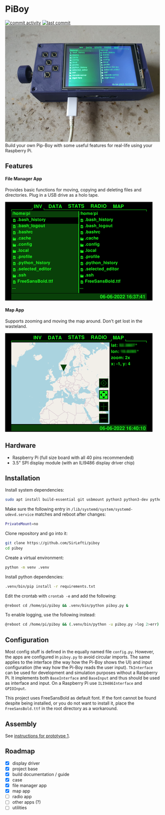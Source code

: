 PiBoy
=========================
[![commit activity](https://img.shields.io/github/commit-activity/m/SirLefti/piboy)](https://github.com/SirLefti/piboy)
[![last commit](https://img.shields.io/github/last-commit/SirLefti/piboy)](https://github.com/SirLefti/piboy)
![image](./docs/proto1_6.jpg)
Build your own Pip-Boy with some useful features for real-life using your Raspberry Pi.

## Features

#### File Manager App
Provides basic functions for moving, copying and deleting files and directories. Plug in a USB drive as a holo tape.

![inv](./docs/inv.png)

#### Map App
Supports zooming and moving the map around. Don't get lost in the wasteland.

![map](./docs/map.png)

## Hardware

 - Raspberry Pi (full size board with all 40 pins recommended)
 - 3.5" SPI display module (with an ILI9486 display driver chip)

## Installation

Install system dependencies:
````bash
sudo apt install build-essential git usbmount python3 python3-dev python3-smbus python3-venv fonts-freefont-ttf libjpeg-dev libatlas-base-dev libopenjp2-7-dev
````

Make sure the following entry in ``/lib/systemd/system/systemd-udevd.service`` matches and reboot after changes:
````bash
PrivateMount=no
````

Clone repository and go into it:
````bash
git clone https://github.com/SirLefti/piboy
cd piboy
````

Create a virtual environment:
````bash
python -m venv .venv
````

Install python dependencies:
````bash
.venv/bin/pip install -r requirements.txt
````

Edit the crontab with ``crontab -e`` and add the following:
````bash
@reboot cd /home/pi/piboy && .venv/bin/python piboy.py &
````

To enable logging, use the following instead:
````bash
@reboot cd /home/pi/piboy && (.venv/bin/python -u piboy.py >log 2>err) &
````

## Configuration

Most config stuff is defined in the equally named file ``config.py``. However, the apps are configured in ``piboy.py``
to avoid circular imports. The same applies to the interface (the way how the Pi-Boy shows the UI) and input
configuration (the way how the Pi-Boy reads the user input). ``TkInterface`` can be used for development and simulation
purposes without a Raspberry Pi. It implements both ``BaseInterface`` and ``BaseInput`` and thus should be used as
interface and input. On a Raspberry Pi use ``ILI9486Interface`` and ``GPIOInput``.

This project uses FreeSansBold as default font. If the font cannot be found despite being installed, or you do not want
to install it, place the ``FreeSansBold.ttf`` in the root directory as a workaround.

## Assembly

See [instructions for prototype 1](./docs/PROTO1.md).

## Roadmap

* [x] display driver
* [x] project base
* [x] build documentation / guide
* [x] case
* [x] file manager app
* [x] map app
* [ ] radio app
* [ ] other apps (?)
* [ ] utilities
